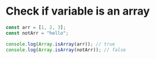 # Check if variable is an array

```js
const arr = [1, 2, 3];
const notArr = "hello";

console.log(Array.isArray(arr)); // true
console.log(Array.isArray(notArr)); // false
```
